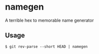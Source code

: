 namegen
=======

A terrible hex to memorable name generator

Usage
------

```
$ git rev-parse --short HEAD | namegen
```
